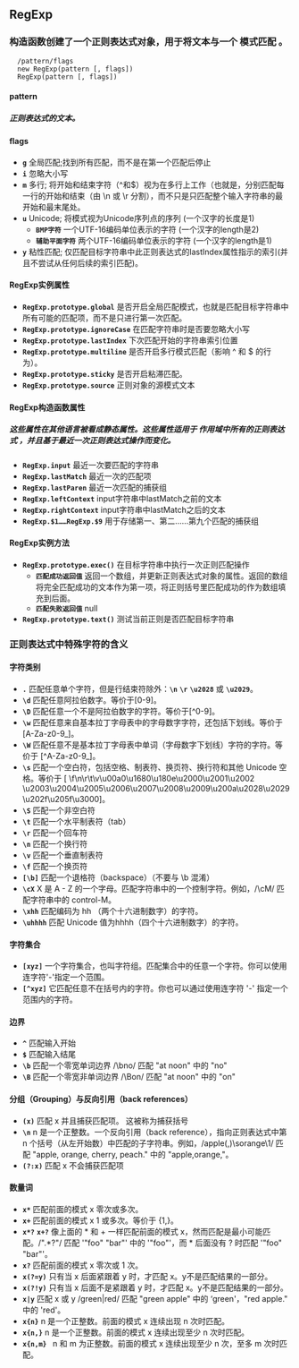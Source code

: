 ## RegExp
### 构造函数创建了一个正则表达式对象，用于将文本与一个  __模式匹配__ 。
```
  /pattern/flags
  new RegExp(pattern [, flags])
  RegExp(pattern [, flags])
```
#### pattern
##### 正则表达式的文本。
#### flags
* __` g `__ 全局匹配;找到所有匹配，而不是在第一个匹配后停止
* __` i `__ 忽略大小写
* __` m `__ 多行; 将开始和结束字符（^和$）视为在多行上工作（也就是，分别匹配每一行的开始和结束（由 \n 或 \r 分割），而不只是只匹配整个输入字符串的最开始和最末尾处。
* __` u `__ Unicode; 将模式视为Unicode序列点的序列 (一个汉字的长度是1)
  * __`BMP字符`__ 一个UTF-16编码单位表示的字符 (一个汉字的length是2)
  * __`辅助平面字符`__ 两个UTF-16编码单位表示的字符 (一个汉字的length是1)
* __` y `__ 粘性匹配; 仅匹配目标字符串中此正则表达式的lastIndex属性指示的索引(并且不尝试从任何后续的索引匹配)。
#### RegExp实例属性
* __`RegExp.prototype.global`__ 是否开启全局匹配模式，也就是匹配目标字符串中所有可能的匹配项，而不是只进行第一次匹配。
* __`RegExp.prototype.ignoreCase`__ 在匹配字符串时是否要忽略大小写
* __`RegExp.prototype.lastIndex`__ 下次匹配开始的字符串索引位置
* __`RegExp.prototype.multiline`__ 是否开启多行模式匹配（影响 ^ 和 $ 的行为）。
* __`RegExp.prototype.sticky`__ 是否开启粘滞匹配。
* __`RegExp.prototype.source`__ 正则对象的源模式文本
#### RegExp构造函数属性
##### 这些属性在其他语言被看成静态属性。这些属性适用于 __作用域中所有的正则表达式__ ，并且基于最近一次正则表达式操作而变化。
* __`RegExp.input`__ 最近一次要匹配的字符串
* __`RegExp.lastMatch`__ 最近一次的匹配项
* __`RegExp.lastParen`__ 最近一次匹配的捕获组
* __`RegExp.leftContext`__ input字符串中lastMatch之前的文本
* __`RegExp.rightContext`__ input字符串中lastMatch之后的文本
* __`RegExp.$1……RegExp.$9`__ 用于存储第一、第二……第九个匹配的捕获组
#### RegExp实例方法
* __`RegExp.prototype.exec()`__ 在目标字符串中执行一次正则匹配操作
  * __`匹配成功返回值`__ 返回一个数组，并更新正则表达式对象的属性。返回的数组将完全匹配成功的文本作为第一项，将正则括号里匹配成功的作为数组填充到后面。
  * __`匹配失败返回值`__ null
* __`RegExp.prototype.text()`__ 测试当前正则是否匹配目标字符串
### 正则表达式中特殊字符的含义
#### 字符类别
* __`.`__ 匹配任意单个字符，但是行结束符除外：__`\n`__ __`\r`__ __`\u2028`__ 或 __`\u2029`__。
* __`\d`__ 匹配任意阿拉伯数字。等价于[0-9]。
* __`\D`__ 匹配任意一个不是阿拉伯数字的字符。等价于[^0-9]。
* __`\w`__ 匹配任意来自基本拉丁字母表中的字母数字字符，还包括下划线。等价于 [A-Za-z0-9_]。
* __`\W`__ 匹配任意不是基本拉丁字母表中单词（字母数字下划线）字符的字符。等价于 [^A-Za-z0-9_]。
* __`\s`__ 匹配一个空白符，包括空格、制表符、换页符、换行符和其他 Unicode 空格。等价于 [ \f\n\r\t\v​\u00a0\u1680​\u180e\u2000​\u2001\u2002​\u2003\u2004​ \u2005\u2006​\u2007\u2008​\u2009\u200a​\u2028\u2029​​\u202f\u205f​ \u3000]。
* __`\S`__ 匹配一个非空白符
* __`\t`__ 匹配一个水平制表符（tab）
* __`\r`__ 匹配一个回车符
* __`\n`__ 匹配一个换行符
* __`\v`__ 匹配一个垂直制表符
* __`\f`__ 匹配一个换页符
* __`[\b]`__ 匹配一个退格符（backspace）（不要与 \b 混淆）
* __`\cX`__ X 是 A - Z 的一个字母。匹配字符串中的一个控制字符。例如，/\cM/ 匹配字符串中的 control-M。
* __`\xhh`__ 匹配编码为 hh （两个十六进制数字）的字符。
* __`\uhhhh`__ 匹配 Unicode 值为hhhh（四个十六进制数字）的字符。
#### 字符集合
* __`[xyz]`__ 一个字符集合，也叫字符组。匹配集合中的任意一个字符。你可以使用连字符'-'指定一个范围。
* __`[^xyz]`__ 它匹配任意不在括号内的字符。你也可以通过使用连字符 '-' 指定一个范围内的字符。
#### 边界
* __`^`__ 匹配输入开始
* __`$`__ 匹配输入结尾
* __`\b`__ 匹配一个零宽单词边界 /\bno/ 匹配 "at noon" 中的 "no"
* __`\B`__ 匹配一个零宽非单词边界 /\Bon/ 匹配 "at noon" 中的 "on"
#### 分组（Grouping）与反向引用（back references）
* __`(x)`__ 匹配 x 并且捕获匹配项。 这被称为捕获括号
* __`\n`__ n 是一个正整数。一个反向引用（back reference），指向正则表达式中第 n 个括号（从左开始数）中匹配的子字符串。例如，/apple(,)\sorange\1/ 匹配 "apple, orange, cherry, peach." 中的 "apple,orange,"。
* __`(?:x)`__ 匹配 x 不会捕获匹配项
#### 数量词
* __`x*`__ 匹配前面的模式 x 零次或多次。
* __`x+`__ 匹配前面的模式 x 1 或多次。等价于 {1,}。
* __`x*?`__ __`x+?`__ 像上面的 * 和 + 一样匹配前面的模式 x，然而匹配是最小可能匹配。/".*?"/ 匹配 '"foo" "bar"' 中的 '"foo"'，而 * 后面没有 ? 时匹配 '"foo" "bar"'。
* __`x?`__ 匹配前面的模式 x 零次或 1 次。
* __`x(?=y)`__ 只有当 x 后面紧跟着 y 时，才匹配 x。y不是匹配结果的一部分。
* __`x(?!y)`__ 只有当 x 后面不是紧跟着 y 时，才匹配 x。y不是匹配结果的一部分。
* __`x|y`__ 匹配 x 或 y /green|red/ 匹配 "green apple" 中的 ‘green'，"red apple." 中的 'red'。
* __`x{n}`__ n 是一个正整数。前面的模式 x 连续出现 n 次时匹配。
* __`x{n,}`__ n 是一个正整数。前面的模式 x 连续出现至少 n 次时匹配。
* __`x{n,m}	`__ n 和 m 为正整数。前面的模式 x 连续出现至少 n 次，至多 m 次时匹配。
